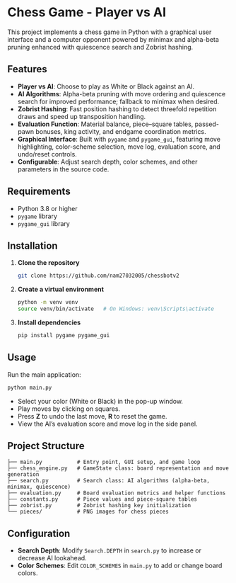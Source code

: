 # Chess Game - Player vs AI

This project implements a chess game in Python with a graphical user interface and a computer opponent powered by minimax and alpha-beta pruning enhanced with quiescence search and Zobrist hashing.

## Features

* **Player vs AI**: Choose to play as White or Black against an AI.
* **AI Algorithms**: Alpha-beta pruning with move ordering and quiescence search for improved performance; fallback to minimax when desired.
* **Zobrist Hashing**: Fast position hashing to detect threefold repetition draws and speed up transposition handling.
* **Evaluation Function**: Material balance, piece–square tables, passed-pawn bonuses, king activity, and endgame coordination metrics.
* **Graphical Interface**: Built with `pygame` and `pygame_gui`, featuring move highlighting, color-scheme selection, move log, evaluation score, and undo/reset controls.
* **Configurable**: Adjust search depth, color schemes, and other parameters in the source code.

## Requirements

* Python 3.8 or higher
* `pygame` library
* `pygame_gui` library

## Installation

1. **Clone the repository**

   ```bash
   git clone https://github.com/nam27032005/chessbotv2
   ```
2. **Create a virtual environment**

   ```bash
   python -m venv venv
   source venv/bin/activate   # On Windows: venv\Scripts\activate
   ```
3. **Install dependencies**

   ```bash
   pip install pygame pygame_gui
   ```

## Usage

Run the main application:

```bash
python main.py
```

* Select your color (White or Black) in the pop-up window.
* Play moves by clicking on squares.
* Press **Z** to undo the last move, **R** to reset the game.
* View the AI’s evaluation score and move log in the side panel.

## Project Structure

```
├── main.py           # Entry point, GUI setup, and game loop
├── chess_engine.py   # GameState class: board representation and move generation
├── search.py         # Search class: AI algorithms (alpha-beta, minimax, quiescence)
├── evaluation.py     # Board evaluation metrics and helper functions
├── constants.py      # Piece values and piece-square tables
├── zobrist.py        # Zobrist hashing key initialization
└── pieces/           # PNG images for chess pieces
```

## Configuration

* **Search Depth**: Modify `Search.DEPTH` in `search.py` to increase or decrease AI lookahead.
* **Color Schemes**: Edit `COLOR_SCHEMES` in `main.py` to add or change board colors.
